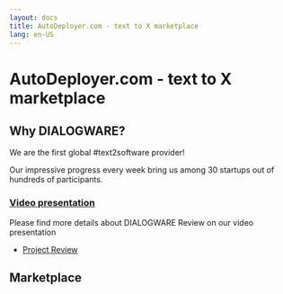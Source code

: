 ```yaml
---
layout: docs
title: AutoDeployer.com - text to X marketplace
lang: en-US
---
```



# AutoDeployer.com - text to X marketplace 

## Why DIALOGWARE?

We are the first global #text2software provider!

Our impressive progress every week bring us among 30 startups out of hundreds of participants.

### [Video presentation](https://www.dialogware.com/about/review.html)

Please find more details about DIALOGWARE Review on our video presentation


+ [Project Review](https://www.dialogware.com/about/review.html)



<script setup>

//import Marketplace from '/components/Marketplace.vue';
import MarketplaceSearch from '/components/MarketplaceSearch.vue';

</script>


## Marketplace

<MarketplaceSearch />
        
